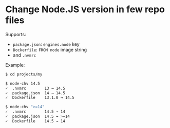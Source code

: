 # Change Node.JS version in few repo files

Supports:

- `package.json`: `engines.node` key
- `Dockerfile`: `FROM node` image string
- and `.nvmrc`

Example:

```bash
$ cd projects/my

$ node-chv 14.5
✓  .nvmrc        13 → 14.5
✓  package.json  14 → 14.5
✓  Dockerfile    13.1.0 → 14.5

$ node-chv ">=14"
✓  .nvmrc        14.5 → 14
✓  package.json  14.5 → >=14
✓  Dockerfile    14.5 → 14
```
